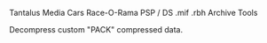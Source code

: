 Tantalus Media Cars Race-O-Rama PSP / DS .mif .rbh Archive Tools

Decompress custom "PACK" compressed data.
